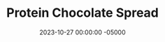 ---
layout: post
title:  "Protein Chocolate Spread"
date:   2023-10-27 00:00:00 -05000
categories: 
- Recipes
- Sweet Spreads
permalink: /recipes/protein-chocolate-spread
image: /assets/Food/Sweet Spreads/Protein Choc/protein-choc-cover.jpg
ing: proteinchoc-ing
facts: proteinchoc-facts
Prep: 5
Rest: 
Cook: 
Source1: 
Source2: 
whisk: https://s.samsungfood.com/O0Q5H
tags: 
- peanut butter chocolate
- chocolate peanut butter
- protein
- whey
- applesauce
- unsweetened applesauce
- nut butter
- peanut
- peanut butter
- cocoa powder
- spread
- chocolate
- casein
- protein bite
- oat flour
- gluten free
- oats
- ball
- cookie dough
- brownie
- nutella
- vic
Description: I'll make this nutella-ish spread every so often, and store the leftovers in the freezer.  It's sweet without being loaded with added sugars, and goes great on toasted <a href="ww-bread">100% Whole Wheat Bread</a> or on oatmeal.  Each serving is about 2 tbsp or 40g
Instructions: 
- Mix all ingredients in a small container, and store the leftovers in the fridge<br><br>

- Optionally, you can turn this spread into some chocolate protein bites. Mix in unflavored casein (1 scoop, 30 g) and oat flour (2 tbsp, 15 g), and shape into balls. Makes about 10-12<br><br>
- <center><img src="/assets/Food/Sweet Spreads/Protein Choc/protein-choc-2.jpg" alt="" class="instruction-image"></center><br>
---